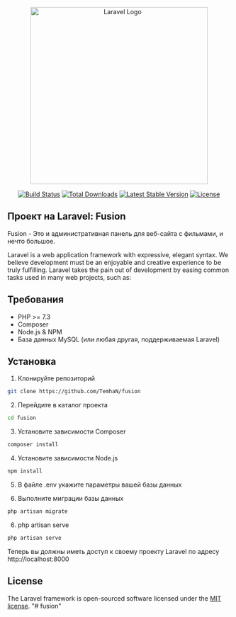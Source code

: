 <p align="center"><a href="https://laravel.com" target="_blank"><img src="https://raw.githubusercontent.com/laravel/art/master/logo-lockup/5%20SVG/2%20CMYK/1%20Full%20Color/laravel-logolockup-cmyk-red.svg" width="400" alt="Laravel Logo"></a></p>

<p align="center">
<a href="https://github.com/laravel/framework/actions"><img src="https://github.com/laravel/framework/workflows/tests/badge.svg" alt="Build Status"></a>
<a href="https://packagist.org/packages/laravel/framework"><img src="https://img.shields.io/packagist/dt/laravel/framework" alt="Total Downloads"></a>
<a href="https://packagist.org/packages/laravel/framework"><img src="https://img.shields.io/packagist/v/laravel/framework" alt="Latest Stable Version"></a>
<a href="https://packagist.org/packages/laravel/framework"><img src="https://img.shields.io/packagist/l/laravel/framework" alt="License"></a>
</p>

## Проект на Laravel: Fusion

Fusion - Это и административная панель для веб-сайта с фильмами, и нечто большое.

<p align="center"><blockquote class="imgur-embed-pub" lang="en" data-id="a/a3i998t" data-context="false" width="400"><a href="//imgur.com/a/a3i998t"></a></blockquote><script async src="//s.imgur.com/min/embed.js" charset="utf-8"></script></p>

Laravel is a web application framework with expressive, elegant syntax. We believe development must be an enjoyable and creative experience to be truly fulfilling. Laravel takes the pain out of development by easing common tasks used in many web projects, such as:

## Требования

- PHP >= 7.3
- Composer
- Node.js & NPM
- База данных MySQL (или любая другая, поддерживаемая Laravel)

## Установка

1. Клонируйте репозиторий

```bash
git clone https://github.com/TemhaN/fusion
```

2. Перейдите в каталог проекта

```bash
cd fusion
```

3. Установите зависимости Composer

```bash
composer install
```

4. Установите зависимости Node.js

```bash
npm install
```

5. В файле .env укажите параметры вашей базы данных

6. Выполните миграции базы данных

```bash
php artisan migrate
```

6. php artisan serve

```bash
php artisan serve
```

Теперь вы должны иметь доступ к своему проекту Laravel по адресу http://localhost:8000


## License

The Laravel framework is open-sourced software licensed under the [MIT license](https://opensource.org/licenses/MIT).
"# fusion"

